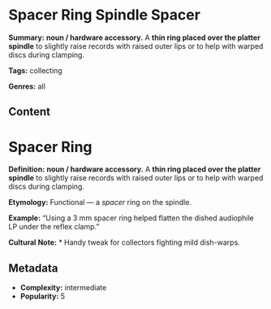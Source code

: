 # Spacer Ring Spindle Spacer

**Summary:** **noun / hardware accessory.** A **thin ring placed over the platter spindle** to slightly raise records with raised outer lips or to help with warped discs during clamping.

**Tags:** collecting

**Genres:** all

## Content

# Spacer Ring

**Definition:** **noun / hardware accessory.** A **thin ring placed over the platter spindle** to slightly raise records with raised outer lips or to help with warped discs during clamping.

**Etymology:** Functional — a *spacer* ring on the spindle.

**Example:** “Using a 3 mm spacer ring helped flatten the dished audiophile LP under the reflex clamp.”

**Cultural Note:** * Handy tweak for collectors fighting mild dish-warps.

## Metadata

- **Complexity:** intermediate
- **Popularity:** 5
